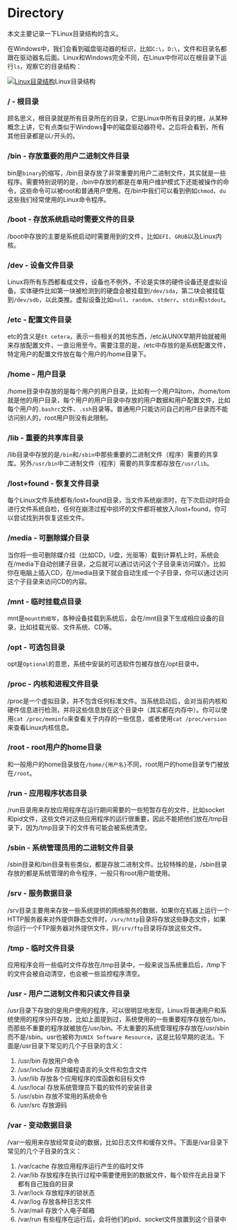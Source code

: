 # Directory



本文主要记录一下Linux目录结构的含义。

在Windows中，我们会看到磁盘驱动器的标识，比如`C:\`，`D:\`，文件和目录名都跟在驱动器名后面。Linux和Windows完全不同，在Linux中你可以在根目录下运行`ls`，观察它的目录结构：

[![Linux&#x76EE;&#x5F55;&#x7ED3;&#x6784;](https://nullcc.github.io/assets/images/post_imgs/linux_dirs_in_root.png)](https://nullcc.github.io/assets/images/post_imgs/linux_dirs_in_root.png)Linux目录结构

### / - 根目录 <a id="&#x6839;&#x76EE;&#x5F55;"></a>

顾名思义，根目录就是所有目录所在的目录，它是Linux中所有目录的根，从某种概念上讲，它有点类似于Windows中的磁盘驱动器符号。之后将会看到，所有其他目录都是以`/`开头的。

### /bin - 存放重要的用户二进制文件目录 <a id="bin-&#x5B58;&#x653E;&#x91CD;&#x8981;&#x7684;&#x7528;&#x6237;&#x4E8C;&#x8FDB;&#x5236;&#x6587;&#x4EF6;&#x76EE;&#x5F55;"></a>

bin是`binary`的缩写，/bin目录存放了非常重要的用户二进制文件，其实就是一些程序。需要特别说明的是，/bin中存放的都是在单用户维护模式下还能被操作的命令，这些命令可以被root和普通用户使用。在/bin中我们可以看到例如`chmod`、`du`这些我们经常使用的Linux命令程序。

### /boot - 存放系统启动时需要文件的目录 <a id="boot-&#x5B58;&#x653E;&#x7CFB;&#x7EDF;&#x542F;&#x52A8;&#x65F6;&#x9700;&#x8981;&#x6587;&#x4EF6;&#x7684;&#x76EE;&#x5F55;"></a>

/boot中存放的主要是系统启动时需要用到的文件，比如`EFI`、`GRUB`以及Linux内核。

### /dev - 设备文件目录 <a id="dev-&#x8BBE;&#x5907;&#x6587;&#x4EF6;&#x76EE;&#x5F55;"></a>

Linux将所有东西都看成文件，设备也不例外，不论是实体的硬件设备还是虚拟设备。实体硬件比如第一块被检测到的硬盘会被挂载到`/dev/sda`，第二块会被挂载到`/dev/sdb`，以此类推。虚拟设备比如`null`、`random`、`stderr`、`stdin`和`stdout`。

### /etc - 配置文件目录 <a id="etc-&#x914D;&#x7F6E;&#x6587;&#x4EF6;&#x76EE;&#x5F55;"></a>

etc的含义是`Et cetera`，表示一些相关的其他东西，/etc从UNIX早期开始就被用来存放配置文件，一直沿用至今。需要注意的是，/etc中存放的是系统配置文件，特定用户的配置文件放在每个用户的/home目录下。

### /home - 用户目录 <a id="home-&#x7528;&#x6237;&#x76EE;&#x5F55;"></a>

/home目录中存放的是每个用户的用户目录，比如有一个用户叫tom，/home/tom就是他的用户目录，每个用户的用户目录中存放的用户数据和用户配置文件，比如每个用户的`.bashrc`文件、`.ssh`目录等。普通用户只能访问自己的用户目录而不能访问别人的，root用户则没有此限制。

### /lib - 重要的共享库目录 <a id="lib-&#x91CD;&#x8981;&#x7684;&#x5171;&#x4EAB;&#x5E93;&#x76EE;&#x5F55;"></a>

/lib目录中存放的是`/bin`和`/sbin`中那些重要的二进制文件（程序）需要的共享库。另外`/usr/bin`中二进制文件（程序）需要的共享库都存放在`/usr/lib`。

### /lost+found - 恢复文件目录 <a id="lost-found-&#x6062;&#x590D;&#x6587;&#x4EF6;&#x76EE;&#x5F55;"></a>

每个Linux文件系统都有/lost+found目录，当文件系统崩溃时，在下次启动时将会进行文件系统自检，任何在崩溃过程中损坏的文件都将被放入/lost+found，你可以尝试找到并恢复这些文件。

### /media - 可删除媒介目录 <a id="media-&#x53EF;&#x5220;&#x9664;&#x5A92;&#x4ECB;&#x76EE;&#x5F55;"></a>

当你将一些可删除媒介挂（比如CD，U盘，光驱等）载到计算机上时，系统会在/media下自动创建子目录，之后就可以通过访问这个子目录来访问媒介。比如你在电脑上插入CD，在/media目录下就会自动生成一个子目录，你可以通过访问这个子目录来访问CD的内容。

### /mnt - 临时挂载点目录 <a id="mnt-&#x4E34;&#x65F6;&#x6302;&#x8F7D;&#x70B9;&#x76EE;&#x5F55;"></a>

mnt是`mount的缩写`，各种设备挂载到系统后，会在/mnt目录下生成相应设备的目录，比如挂载光驱、文件系统、CD等。

### /opt - 可选包目录 <a id="opt-&#x53EF;&#x9009;&#x5305;&#x76EE;&#x5F55;"></a>

opt是`Optional`的意思，系统中安装的可选软件包被存放在/opt目录中。

### /proc - 内核和进程文件目录 <a id="proc-&#x5185;&#x6838;&#x548C;&#x8FDB;&#x7A0B;&#x6587;&#x4EF6;&#x76EE;&#x5F55;"></a>

/proc是一个虚拟目录，并不包含任何标准文件。当系统启动后，会对当前内核和硬件信息进行检测，并将这些信息放在这个目录中（其实都在内存中）。你可以使用`cat /proc/meminfo`来查看关于内存的一些信息，或者使用`cat /proc/version`来查看Linux内核信息。

### /root - root用户的home目录 <a id="root-root&#x7528;&#x6237;&#x7684;home&#x76EE;&#x5F55;"></a>

和一般用户的home目录放在`/home/{用户名}`不同，root用户的home目录专门被放在`/root`。

### /run - 应用程序状态目录 <a id="run-&#x5E94;&#x7528;&#x7A0B;&#x5E8F;&#x72B6;&#x6001;&#x76EE;&#x5F55;"></a>

/run目录用来存放应用程序在运行期间需要的一些短暂存在的文件，比如socket和pid文件，这些文件对这些应用程序的运行很重要，因此不能把他们放在/tmp目录下，因为/tmp目录下的文件有可能会被系统清空。

### /sbin - 系统管理员用的二进制文件目录 <a id="sbin-&#x7CFB;&#x7EDF;&#x7BA1;&#x7406;&#x5458;&#x7528;&#x7684;&#x4E8C;&#x8FDB;&#x5236;&#x6587;&#x4EF6;&#x76EE;&#x5F55;"></a>

/sbin目录和/bin目录有些类似，都是存放二进制文件。比较特殊的是，/sbin目录存放的都是系统管理的命令程序，一般只有root用户能使用。

### /srv - 服务数据目录 <a id="srv-&#x670D;&#x52A1;&#x6570;&#x636E;&#x76EE;&#x5F55;"></a>

/srv目录主要用来存放一些系统提供的网络服务的数据，如果你在机器上运行一个HTTP服务器来对外提供静态文件时，`/srv/http`目录将存放这些静态文件，如果你运行一个FTP服务器对外提供文件，则`/srv/ftp`目录将存放这些文件。

### /tmp - 临时文件目录 <a id="tmp-&#x4E34;&#x65F6;&#x6587;&#x4EF6;&#x76EE;&#x5F55;"></a>

应用程序会将一些临时文件存放在/tmp目录中，一般来说当系统重启后，/tmp下的文件会被自动清空，也会被一些监控程序清空。

### /usr - 用户二进制文件和只读文件目录 <a id="usr-&#x7528;&#x6237;&#x4E8C;&#x8FDB;&#x5236;&#x6587;&#x4EF6;&#x548C;&#x53EA;&#x8BFB;&#x6587;&#x4EF6;&#x76EE;&#x5F55;"></a>

/usr目录下存放的是用户使用的程序，可以很明显地发现，Linux将普通用户和系统使用的程序分开存放，比如上面提到过，系统使用的一些重要程序存放在/bin，而那些不重要的程序就被放在/usr/bin。不太重要的系统管理程序存放在/usr/sbin而不是/sbin。usr也被称为`UNIX Software Resource`，这是比较早期的说法。下面是/usr目录下常见的几个子目录的含义：

1. /usr/bin 存放用户命令
2. /usr/include 存放编程语言的头文件和包含文件
3. /usr/lib 存放各个应用程序的库函数和目标文件
4. /usr/local 存放系统管理员下载的软件的安装目录
5. /usr/sbin 存放不常用的系统命令
6. /usr/src 存放源码

### /var - 变动数据目录 <a id="var-&#x53D8;&#x52A8;&#x6570;&#x636E;&#x76EE;&#x5F55;"></a>

/var一般用来存放经常变动的数据，比如日志文件和缓存文件。下面是/var目录下常见的几个子目录的含义：

1. /var/cache 存放应用程序运行产生的临时文件
2. /var/lib 存放程序在执行过程中需要使用到的数据文件，每个软件在此目录下都有自己独自的目录
3. /var/lock 存放程序的锁状态
4. /var/log 存放各种日志文件
5. /var/mail 存放个人电子邮箱
6. /var/run 有些程序在运行后，会将他们的pid、socket文件放置到这个目录中

